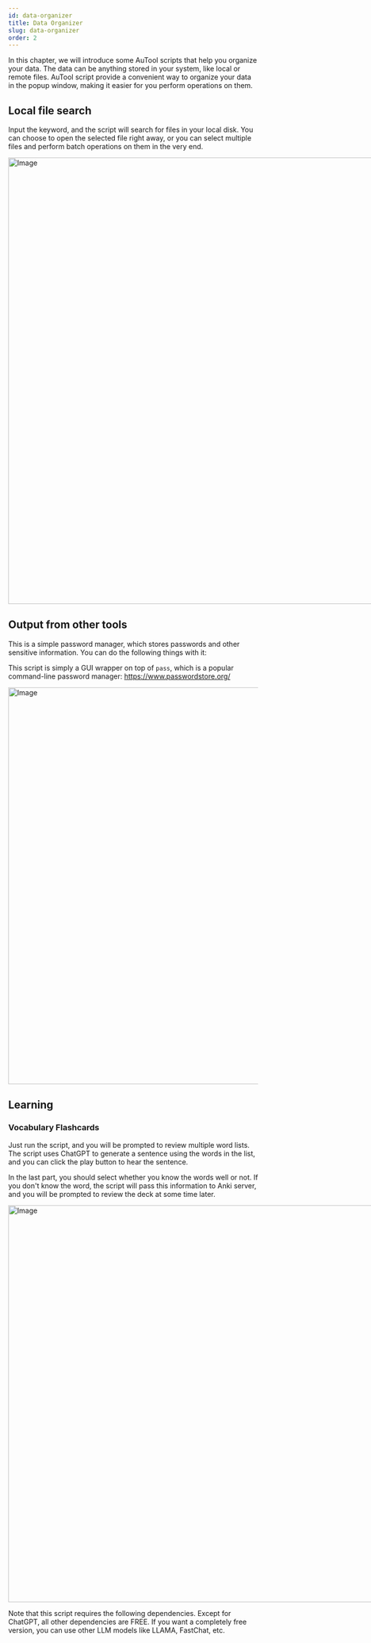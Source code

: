 ```yaml
---
id: data-organizer
title: Data Organizer
slug: data-organizer
order: 2
---
```


In this chapter, we will introduce some AuTool scripts that help you organize your data. The data can be anything stored in your system, like local or remote files. AuTool script provide a convenient way to organize your data in the popup window, making it easier for you perform operations on them.

## Local file search

Input the keyword, and the script will search for files in your local disk. You can choose to open the selected file right away, or you can select multiple files and perform batch operations on them in the very end.

<img src="https://raw.githubusercontent.com/danalite/awesome-autool-scripts/master/danalite/Mini-Tools/App-Launcher/demo.gif" alt="Image" style="width:900px;max-width:900px"/>

## Output from other tools

This is a simple password manager, which stores passwords and other sensitive information. You can do the following things with it:

This script is simply a GUI wrapper on top of `pass`, which is a popular command-line password manager: https://www.passwordstore.org/

<div style="overflow-x: auto;">
  <img src="https://raw.githubusercontent.com/danalite/awesome-autool-scripts/master/danalite/Mini-Tools/Password-Manager/demo-password-manager.gif" alt="Image" style="width:800px;max-width:800px"/>
</div>

## Learning

### Vocabulary Flashcards

Just run the script, and you will be prompted to review multiple word lists. The script uses ChatGPT to generate a sentence using the words in the list, and you can click the play button to hear the sentence.

In the last part, you should select whether you know the words well or not. If you don't know the word, the script will pass this information to Anki server, and you will be prompted to review the deck at some time later.

<img src="https://raw.githubusercontent.com/danalite/awesome-autool-scripts/master/danalite/Mini-Tools/Daily-Vocabulary/demo-daily-vocabulary.gif" alt="Image" style="width:800px;max-width:800px"/>

Note that this script requires the following dependencies. Except for ChatGPT, all other dependencies are FREE. If you want a completely free version, you can use other LLM models like LLAMA, FastChat, etc.
